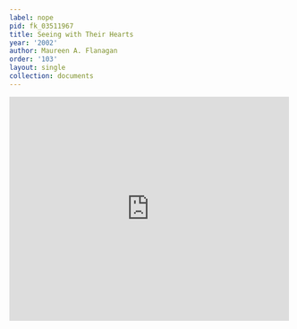 ```yaml
---
label: nope
pid: fk_03511967
title: Seeing with Their Hearts
year: '2002'
author: Maureen A. Flanagan
order: '103'
layout: single
collection: documents
---
```

<iframe src="https://northwestern.app.box.com/embed/s/5horfiw4xto07sele8l8yu1zii7utgs1?sortColumn=date&view=list" width="500" height="400" frameborder="0" allowfullscreen webkitallowfullscreen msallowfullscreen></iframe>
